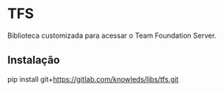 # TFS
Biblioteca customizada para acessar o Team Foundation Server.

## Instalação

pip install git+https://gitlab.com/knowleds/libs/tfs.git

